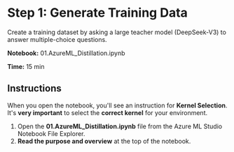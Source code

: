 
# Step 1: Generate Training Data

Create a training dataset by asking a large teacher model (DeepSeek-V3) to answer multiple-choice questions.

**Notebook:** 01.AzureML_Distillation.ipynb

**Time:** 15 min

## Instructions

When you open the notebook, you'll see an instruction for **Kernel Selection**. It's **very important** to select the **correct kernel** for your environment.

1. Open the **01.AzureML_Distillation.ipynb** file from the Azure ML Studio Notebook File Explorer.
2. **Read the purpose and overview** at the top of the notebook.
